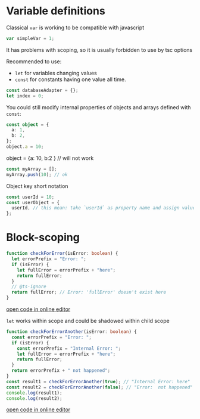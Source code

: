 # Variable definitions

Classical `var` is working to be compatible with javascript

```ts
var simpleVar = 1;
```

It has problems with scoping, so it is usually forbidden to use by tsc options

Recommended to use:

- `let` for variables changing values
- `const` for constants having one value all time.

```ts
const databaseAdapter = {};
let index = 0;
```

You could still modify internal properties of objects and arrays defined with `const`:

```ts
const object = {
  a: 1,
  b: 2,
};
object.a = 10;
```

object = {a: 10, b:2 } // will not work

```ts
const myArray = [];
myArray.push(10); // ok
```

Object key short notation

```ts
const userId = 10;
const userObject = {
  userId, // this mean: take `userId` as property name and assign value from `userId` variable
};
```

# Block-scoping

```ts
function checkForError(isError: boolean) {
  let errorPrefix = "Error: ";
  if (isError) {
    let fullError = errorPrefix + "here";
    return fullError;
  }
  // @ts-ignore
  return fullError; // Error: 'fullError' doesn't exist here
}
```

[open code in online editor](https://www.typescriptlang.org/play?#code/GYVwdgxgLglg9mABBAFgUwgawGJwE4Ciee+AFDAM5El4BciARnHADZoCGYAlIgN4BQiRGyiI0xfAAU8aYDAAeiALyIARNXz1VAbkGIYwROSoS8PAUKEjEoFiw15lY09NkLEAajXoZOvUJkoEDwkW3tTXSEAXz0AeljEAAEoCgBaGABzMHw0PUDg0JA7B21EeMQHegByMIcqxAATODQKMCrRNHlKUR9cmKA)

`let` works within scope and could be shadowed within child scope

```ts
function checkForErrorAnother(isError: boolean) {
  const errorPrefix = "Error: ";
  if (isError) {
    const errorPrefix = "Internal Error: ";
    let fullError = errorPrefix + "here";
    return fullError;
  }
  return errorPrefix + " not happened";
}
const result1 = checkForErrorAnother(true); // "Internal Error: here"
const result2 = checkForErrorAnother(false); // "Error:  not happened"
console.log(result1);
console.log(result2);
```

[open code in online editor](https://www.typescriptlang.org/play?#code/GYVwdgxgLglg9mABBAFgUwgawGJwE4Ciee+AgmHFOngBQwDORJeAXIgEZxwA2aAhmACUiAN4AoRMgT0oiNMXwAFPGmAwAHogC8iAERN8bXQG4JiGMER1GCvMPGTJEabPnNlqjdr0BJMFHkwPm5EA1Y9U0dEXllQbm4w7zclFTVNAGo9ajQTM0kVKBA8JDiE20jEAF8zAqKkZLwPNMRM3UQKWRQ+AAdutDA0ABNc6ucwGUQVehBuKABGb1QMHHww8kpqGig8EDRBY0QAekPff0Dg0Ns2bN0xMYmpmagAJkX0LFxCW3WqeRpgYL0PYHY56MJsdqURBdXr9Ia3e48NAAOm4cAA5jRHrM5vs7tIkaiMVi0NNZs88UA)
